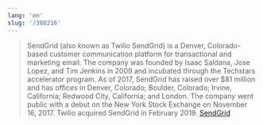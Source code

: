 ```yaml
---
lang: 'en'
slug: '/380216'
---
```


> SendGrid (also known as Twilio SendGrid) is a Denver, Colorado-based customer communication platform for transactional and marketing email. The company was founded by Isaac Saldana, Jose Lopez, and Tim Jenkins in 2009 and incubated through the Techstars accelerator program. As of 2017, SendGrid has raised over $81 million and has offices in Denver, Colorado; Boulder, Colorado; Irvine, California; Redwood City, California; and London. The company went public with a debut on the New York Stock Exchange on November 16, 2017. Twilio acquired SendGrid in February 2019. [SendGrid](https://en.wikipedia.org/wiki/SendGrid)

<head>
  <html lang="en-US"/>
</head>
